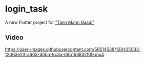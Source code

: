



# login_task

A new Flutter project for ["Tann Mann Gaadi"](www.thetannmanngaadi.org)

## Video 

 https://user-images.githubusercontent.com/56514538/128425032-12363e20-a603-40ba-8c3a-06b163832f09.mp4
